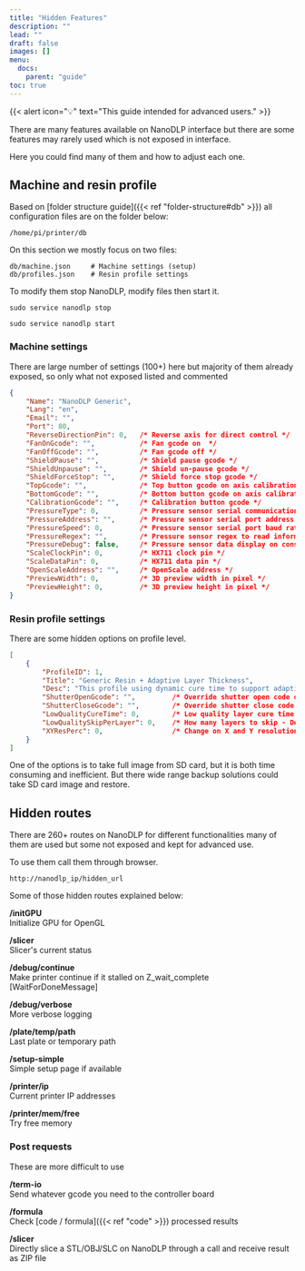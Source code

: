 ```yaml
---
title: "Hidden Features"
description: ""
lead: ""
draft: false
images: []
menu: 
  docs:
    parent: "guide"
toc: true
---
```

{{< alert icon="💡" text="This guide intended for advanced users." >}}

There are many features available on NanoDLP interface but there are some features may rarely used which is not exposed in interface. 

Here you could find many of them and how to adjust each one.

## Machine and resin profile

Based on [folder structure guide]({{< ref "folder-structure#db" >}}) all configuration files are on the folder below:

```
/home/pi/printer/db
```

On this section we mostly focus on two files:

```
db/machine.json     # Machine settings (setup)
db/profiles.json    # Resin profile settings
```

To modify them stop NanoDLP, modify files then start it.

```
sudo service nanodlp stop
```

```
sudo service nanodlp start
```

### Machine settings

There are large number of settings (100+) here but majority of them already exposed, so only what not exposed listed and commented

```json
{
	"Name": "NanoDLP Generic",
	"Lang": "en",
	"Email": "",
	"Port": 80,
	"ReverseDirectionPin": 0,   /* Reverse axis for direct control */
	"FanOnGcode": "",           /* Fan gcode on  */
	"FanOffGcode": "",          /* Fan gcode off */
	"ShieldPause": "",          /* Shield pause gcode */
	"ShieldUnpause": "",        /* Shield un-pause gcode */
	"ShieldForceStop": "",      /* Shield force stop gcode */
	"TopGcode": "",             /* Top button gcode on axis calibration */ 
	"BottomGcode": "",          /* Bottom button gcode on axis calibration */
	"CalibrationGcode": "",     /* Calibration button gcode */
	"PressureType": 0,          /* Pressure sensor serial communication type */
	"PressureAddress": "",      /* Pressure sensor serial port address */
	"PressureSpeed": 0,         /* Pressure sensor serial port baud rate */
	"PressureRegex": "",        /* Pressure sensor regex to read information */
	"PressureDebug": false,     /* Pressure sensor data display on console */
	"ScaleClockPin": 0,         /* HX711 clock pin */
	"ScaleDataPin": 0,          /* HX711 data pin */
	"OpenScaleAddress": "",     /* OpenScale address */
	"PreviewWidth": 0,          /* 3D preview width in pixel */
	"PreviewHeight": 0,         /* 3D preview height in pixel */
}
```

### Resin profile settings

There are some hidden options on profile level.

```json
[
	{
		"ProfileID": 1,
		"Title": "Generic Resin + Adaptive Layer Thickness",
		"Desc": "This profile using dynamic cure time to support adaptive layer thickness, pre-configured for NanoDLP controller board.",
		"ShutterOpenGcode": "",        	/* Override shutter open code on machine level */
		"ShutterCloseGcode": "",		/* Override shutter close code on machine level */
		"LowQualityCureTime": 0,        /* Low quality layer cure time - Deprecated */
		"LowQualitySkipPerLayer": 0,    /* How many layers to skip - Deprecated */
		"XYResPerc": 0,                 /* Change on X and Y resolution as percentage - Deprecated */
	}
]
```


One of the options is to take full image from SD card, but it is both time consuming and inefficient. But there wide range backup solutions could take SD card image and restore.

## Hidden routes

There are 260+ routes on NanoDLP for different functionalities many of them are used but some not exposed and kept for advanced use. 

To use them call them through browser.

```
http://nanodlp_ip/hidden_url
```

Some of those hidden routes explained below: 

**/initGPU**  
Initialize GPU for OpenGL

**/slicer**  
Slicer's current status

**/debug/continue**  
Make printer continue if it stalled on Z_wait_complete [WaitForDoneMessage]

**/debug/verbose**  
More verbose logging

**/plate/temp/path**  
Last plate or temporary path

**/setup-simple**  
Simple setup page if available

**/printer/ip**  
Current printer IP addresses

**/printer/mem/free**  
Try free memory

### Post requests

These are more difficult to use

**/term-io**  
Send whatever gcode you need to the controller board

**/formula**  
Check [code / formula]({{< ref "code" >}}) processed results

**/slicer**  
Directly slice a STL/OBJ/SLC on NanoDLP through a call and receive result as ZIP file
